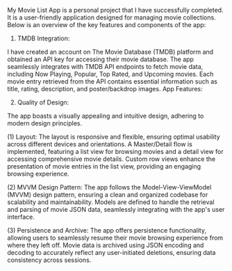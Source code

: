 My Movie List App is a personal project that I have successfully completed. It is a user-friendly application designed for managing movie collections. Below is an overview of the key features and components of the app:

1. TMDB Integration:

I have created an account on The Movie Database (TMDB) platform and obtained an API key for accessing their movie database.
The app seamlessly integrates with TMDB API endpoints to fetch movie data, including Now Playing, Popular, Top Rated, and Upcoming movies.
Each movie entry retrieved from the API contains essential information such as title, rating, description, and poster/backdrop images.
App Features:

2. Quality of Design:
   
The app boasts a visually appealing and intuitive design, adhering to modern design principles.

(1) Layout:
The layout is responsive and flexible, ensuring optimal usability across different devices and orientations.
A Master/Detail flow is implemented, featuring a list view for browsing movies and a detail view for accessing comprehensive movie details.
Custom row views enhance the presentation of movie entries in the list view, providing an engaging browsing experience.

(2) MVVM Design Pattern:
The app follows the Model-View-ViewModel (MVVM) design pattern, ensuring a clean and organized codebase for scalability and maintainability.
Models are defined to handle the retrieval and parsing of movie JSON data, seamlessly integrating with the app's user interface.

(3) Persistence and Archive:
The app offers persistence functionality, allowing users to seamlessly resume their movie browsing experience from where they left off.
Movie data is archived using JSON encoding and decoding to accurately reflect any user-initiated deletions, ensuring data consistency across sessions.
